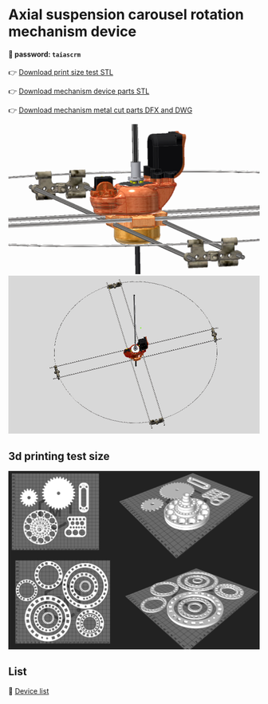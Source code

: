 # Axial suspension carousel rotation mechanism device

#### 🔑 password: ``` taiascrm ```

👉 [Download print size test STL](https://github.com/Toy-Artificial-Intelligence-lab/Axial-suspension-carousel-rotation-mechanism-device/blob/main/stl/ascrm-print-size-test.zip)

👉 [Download mechanism device parts STL](https://github.com/Toy-Artificial-Intelligence-lab/Axial-suspension-carousel-rotation-mechanism-device/blob/main/stl/ascrm-mechanism-device-parts.zip)

👉 [Download mechanism metal cut parts DFX and DWG](https://github.com/Toy-Artificial-Intelligence-lab/Axial-suspension-carousel-rotation-mechanism-device/blob/main/stl/ascrm-metal-cut-part.zip)

<img src="https://github.com/Toy-Artificial-Intelligence-lab/Axial-suspension-carousel-rotation-mechanism-device/blob/main/image/Axial-suspension-carousel-rotation-mechanism-device.jpg" width="800">  

 <img src="https://github.com/Toy-Artificial-Intelligence-lab/Axial-suspension-carousel-rotation-mechanism-device/blob/main/image/Axial-suspension-carousel-rotation-mechanism-device-1.jpg" width="800">  

## 3d printing test size 

 <img src="https://github.com/Toy-Artificial-Intelligence-lab/Axial-suspension-carousel-rotation-mechanism-device/blob/main/image/Untitled-2.jpg" width="800">  


## List

📌  [Device list](https://github.com/Toy-Artificial-Intelligence-lab/Axial-suspension-carousel-rotation-mechanism-device/blob/main/mdmu/device.md)

 
